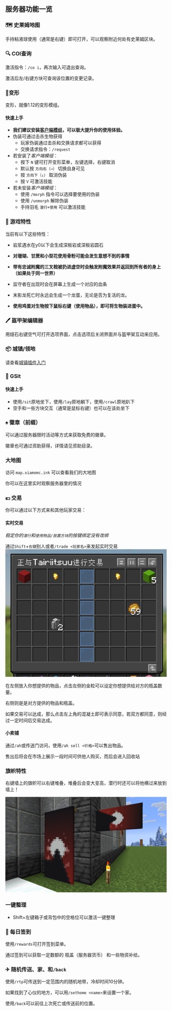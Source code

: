 ## 服务器功能一览

### 🗺 史莱姆地图

手持粘液球使用（通常是右键）即可打开，可以观察附近何处有史莱姆区块。

### 🔍 COI查询

激活指令：`/co i`，再次输入可退出查询。

激活后左/右键方块可查询该位置的变更记录。

###  🥨变形

变形，就像1.12的变形模组。

#### 快速上手
- **我们建议安装[客户端模组](https://modrinth.com/mod/feathermorphclient)，可以极大提升你的使用体验。**
- 伪装可通过击杀生物获得
    - 玩家伪装通过击杀和交换请求都可以获得
    - 交换请求指令：`/request`
- 若安装了*客户端模组*：
    - 按下 `N` 键可打开变形菜单，左键选择，右键取消
    - 默认按 `方向右（→）` 切换自身可见
    - 按 `方向下（↓）` 取消伪装
    - 按 `V` 可激活技能
- 若未安装*客户端模组*：
    - 使用 `/morph` 指令可以选择要使用的伪装
    - 使用 `/unmorph` 解除伪装
    - 手持羽毛 `潜行+使用` 可以激活技能

### 🌭 游戏特性

当前有以下这些特性：

- 岩浆遇水在y0以下会生成深板岩或深板岩圆石

- **对珊瑚、甘蔗和小型花使用骨粉可能会发生意想不到的事情**

- **带有忠诚附魔的三叉戟被扔进虚空时会触发附魔效果并返回到所有者的身上（如果处于同一世界）**

- 监守者在出现时会在屏幕上生成一个对应的血条

- 末影龙死亡时永远会生成一个龙蛋，无论是否为复活的龙。

- **使用鸡蛋对生物按下鼠标右键（使用物品），即可将生物装进蛋中。**

### 🖊 盔甲架编辑器

用燧石右键空气可打开选项界面，点击选项后关闭界面并与盔甲架互动来应用。

### 📦 城镇/领地

请查看[城镇插件入门](TownyWiki.md)

### 💺 GSit

#### 快速上手
- 使用`/sit`原地坐下，使用`/lay`原地躺下，使用`/crawl`原地趴下
- 空手和一些方块交互（通常是鼠标右键）也可以在该处坐下

### ♠️ 徽章（前缀）

可以通过服务器限时活动等方式来获取免费的徽章。

徽章也可通过资助获得，详情请见资助目录。

### 大地图
访问 `map.xiamomc.ink` 可以查看我们的大地图

你可以在这里实时观察服务器里的情况

### 💴 交易

你可以通过以下方式来和其他玩家交易：

#### 实时交易
*假定你的`潜行`和`使用物品/放置方块`的按键绑定没有改绑*

通过`Shift`+`右键`别人或者`/trade <玩家名>`来发起实时交易
![实时交易](./assets/rt_trade.png)

在左侧放入你想提供的物品，点击左侧的金粒可以设定你想提供给对方的瓶盖数量。

右侧则是是对方提供的物品和瓶盖。

如果交易可以达成，那么点击左上角的混凝土即可表示同意，若双方都同意，则经过一定时间后交易达成。

#### 小卖铺

通过`/ah`或传送门访问，使用`/ah sell <价格>`可以售出物品。

售出后将会在市场上展示一段时间可供他人购买，而后会进入回收站

### 旗帜特性

右键墙上的旗帜可以右键堆叠，堆叠后会变大变高，潜行时还可以将他横过来放到墙上！

![banner](./assets/banner.png)

### 一键整理

- Shift+左键箱子或背包中的空格位可以激活一键整理

### 📅 每日签到

使用`/rewards`可打开签到菜单。

通过签到可以获取一定数额的 瓶盖（服务器货币） 和一些物资补给。

### ✈ 随机传送、家、和`/back`

使用`/rtp`可传送到一定范围内的随机地带，冷却时间10分钟。

如果找到了心仪的地方，可以用`/sethome <name>`来设置一个家。

使用`/back`可以前往上次死亡或传送前的位置。